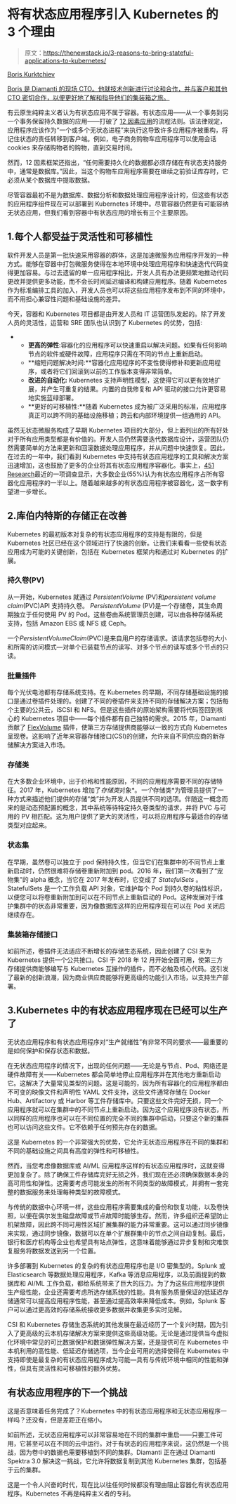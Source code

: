 # 将有状态应用程序引入 Kubernetes 的 3 个理由

> 原文：<https://thenewstack.io/3-reasons-to-bring-stateful-applications-to-kubernetes/>

[](https://www.linkedin.com/in/bkurk/)

[Boris Kurktchiev](https://www.linkedin.com/in/bkurk/)

[Boris 是 Diamanti 的现场 CTO。他就技术创新进行讨论和合作，并与客户和其他 CTO 密切合作，以便更好地了解和指导他们的集装箱之旅。](https://www.linkedin.com/in/bkurk/)

[](https://www.linkedin.com/in/bkurk/)[](https://www.linkedin.com/in/bkurk/)

有云原生纯粹主义者认为有状态应用不属于容器。有状态应用——从一个事务到另一个事务保留持久数据的应用——打破了 [12 因素应用](https://12factor.net/)的流程法则。该法律规定，应用程序应该作为“一个或多个无状态进程”来执行这导致许多应用程序被重构，将记住状态的责任转移到客户端。例如，电子商务购物车应用程序可以使用会话 cookies 来存储购物者的购物，直到交易时间。

然而，12 因素框架还指出，“任何需要持久化的数据都必须存储在有状态支持服务中，通常是数据库。”因此，当这个购物车应用程序需要在继续之前验证库存时，它必须从某个数据库中提取数据。

尽管容器最初不是为数据库、数据分析和数据处理应用程序设计的，但这些有状态的应用程序组件现在可以部署到 Kubernetes 环境中。尽管容器仍然更有可能容纳无状态应用，但我们看到容器中有状态应用的增长有三个主要原因。

## 1.每个人都受益于灵活性和可移植性

软件开发人员是第一批快速采用容器的群体，这是加速微服务应用程序开发的一种方式。能够在容器中打包微服务使得在本地环境中处理应用程序和快速迭代代码变得更加容易。与过去遗留的单一应用程序相比，开发人员有办法更频繁地推动代码更改并提供更多功能，而不会长时间延迟编译和构建应用程序。随着 Kubernetes 作为标准编排工具的加入，开发人员也可以将这些应用程序发布到不同的环境中，而不用担心兼容性问题和基础设施的差异。

今天，容器和 Kubernetes 项目都是由开发人员和 IT 运营团队发起的。除了开发人员的灵活性，运营和 SRE 团队也认识到了 Kubernetes 的优势，包括:

*   *   **更高的弹性**:容器化的应用程序可以快速重启以解决问题。如果有任何影响节点的软件或硬件故障，应用程序只需在不同的节点上重新启动。
    *   **缩短问题解决时间:**容器化应用程序的不变性使得修补和更新应用程序，或者将它们回滚到以前的工作版本变得非常简单。
    *   **改进的自动化:** Kubernetes 支持声明性模型，这使得它可以更有效地扩展，并产生可重复的结果。内置的自我修复和 API 驱动的接口允许更容易地实施蓝绿部署。
    *   **更好的可移植性:**随着 Kubernetes 成为被广泛采用的标准，应用程序真正可以跨不同的基础设施移植；跨云和内部环境提供一组通用的 API。

虽然无状态微服务构成了早期 Kubernetes 项目的大部分，但上面列出的所有好处对于所有应用类型都是有价值的。开发人员仍然需要迭代数据库设计，运营团队仍然需要简单的方法来更新和回滚数据处理应用程序，并从问题中快速恢复。因此，在过去的一年中，我们看到 Kubernetes 中支持有状态应用程序的工具和解决方案迅速增加，这也鼓励了更多的企业将其有状态应用程序容器化。事实上，[451 Research](https://diamanti.com/resources/451-research-paper-the-rising-wave-of-stateful-container-applications-in-the-enterprise/)最近的一项调查显示，大多数企业(55%)认为有状态应用程序占所有容器化应用程序的一半以上。随着越来越多的有状态应用程序被容器化，这一数字有望进一步增长。

## 2.库伯内特斯的存储正在改善

Kubernetes 的最初版本对复杂的有状态应用程序的支持是有限的，但是 Kubernetes 社区已经在这个领域进行了快速的创新。让我们来看看一些使有状态应用成为可能的关键创新，包括在 Kubernetes 框架内和通过对 Kubernetes 的扩展。

### 持久卷(PV)

从一开始，Kubernetes 就通过 *PersistentVolume* (PV)和*persistent volume claim*(PVC)API 支持持久卷。 *PersistentVolume* (PV)是一个存储卷，其生命周期独立于任何使用 PV 的 Pod。这些卷由系统管理员创建，可以由各种存储系统支持，包括 Amazon EBS 或 NFS 或 Ceph。

一个*PersistentVolumeClaim*(PVC)是来自用户的存储请求。该请求包括卷的大小和所需的访问模式—对单个已装载节点的读写、对多个节点的读写或多个节点的只读。

### 批量插件

每个光伏电池都有存储系统支持。在 Kubernetes 的早期，不同存储基础设施的接口是通过卷插件处理的。创建了不同的卷插件来支持不同的存储解决方案；包括每个主要的公共云，iSCSI 和 NFS。但是这些插件的原始架构需要将代码签回到核心的 Kubernetes 项目中——每个插件都有自己独特的需求。2015 年，Diamanti 贡献了 [FlexVolume](https://github.com/kubernetes/community/blob/master/contributors/devel/sig-storage/flexvolume.md) 插件，使第三方存储提供商能够以一致的方式向 Kubernetes 呈现卷。这影响了近年来容器存储接口(CSI)的创建，允许来自不同供应商的新存储解决方案进入市场。

### 存储类

在大多数企业环境中，出于价格和性能原因，不同的应用程序需要不同的存储特征。2017 年，Kubernetes 增加了*存储类*对象*。*一个*存储类*为管理员提供了一种方式来描述他们提供的存储“类”并为开发人员提供不同的选项。伴随这一概念而来的是动态预配置的概念，其中系统等待特定持久卷类型的请求，并将 PVC 与可用的 PV 相匹配。这为用户提供了更大的灵活性，可以将应用程序与最适合的存储类型对应起来。

### 状态集

在早期，虽然卷可以独立于 pod 保持持久性，但当它们在集群中的不同节点上重新启动时，仍然很难将存储卷重新附加到 pod。2016 年，我们第一次看到了“宠物集”的 alpha 概念，当它在 2017 年发布时，它变成了 *StatefulSets* 。StatefulSets 是一个工作负载 API 对象，它维护每个 Pod 到持久卷的粘性标识，以便您可以将卷重新附加到可以在不同节点上重新启动的 Pod。这种发展对于维护集群中的状态非常重要，因为像数据库这样的应用程序现在可以在 Pod 关闭后继续存在。

### 集装箱存储接口

如前所述，卷插件无法适应不断增长的存储生态系统，因此创建了 CSI 来为 Kubernetes 提供一个公共接口。CSI 于 2018 年 12 月开始全面可用，使第三方存储提供商能够编写与 Kubernetes 互操作的插件，而不必触及核心代码。这引发了最新的创新浪潮，因为商业供应商能够将更高级的功能引入市场，以支持生产部署。

## 3.Kubernetes 中的有状态应用程序现在已经可以生产了

无状态应用程序和有状态应用程序对“生产就绪性”有非常不同的要求——最重要的是如何保护和保存状态和数据。

在无状态应用程序的情况下，出现的任何问题——无论是与节点、Pod、网络还是硬件故障有关——Kubernetes 都会简单地停止应用程序并在其他地方重新启动它。这解决了大量常见类型的问题。这是可能的，因为所有容器化的应用程序都由不可变的映像文件和声明性 YAML 文件支持，这些文件通常存储在 Docker Hub、Artifactory 或 Harbor 等工件存储库中。只要这些文件完好无损，同一个应用程序就可以在集群中的不同节点上重新启动。因为这个应用程序没有状态，所以同样的应用程序也可以在不同位置的完全不同的集群中启动，只要这个新的集群也可以访问这些文件。它不依赖于任何预先存在的数据。

这是 Kubernetes 的一个非常强大的优势，它允许无状态应用程序在不同的集群和不同的基础设施之间具有高度的弹性和可移植性。

然而，当您考虑像数据库或 AI/ML 应用程序这样的有状态应用程序时，这就变得更加复杂了。除了确保工件存储库完好无损之外，我们现在还必须确保数据本身的高可用性和弹性。这需要考虑可能发生的所有不同类型的故障模式，并拥有一套完整的数据服务来处理每种类型的故障模式。

与传统的数据中心环境一样，这些应用程序需要集成的备份和恢复功能，以及卷快照，以便在偶尔发生磁盘故障或节点故障时能够生存。然而，许多组织还希望防止机架故障，因此跨不同可用性区域扩展集群的能力非常重要。这可以通过同步镜像来实现，通过同步镜像，数据可以在单个扩展群集中的节点之间自动复制。最后，银行和医疗机构等企业也希望具有站点弹性，这意味着能够通过异步复制和灾难恢复服务将数据发送到另一个位置。

许多部署到 Kubernetes 的复杂的有状态应用程序也是 I/O 密集型的。Splunk 或 Elasticsearch 等数据处理应用程序，Kafka 等消息应用程序，以及前面提到的数据库和 AI/ML 工作负载，都给系统带来了巨大的压力。为了为这些应用程序提供生产级性能，企业还需要考虑所选存储系统的性能。具有服务质量保证的低延迟存储通常可以提高应用程序性能，甚至通过提高效率来降低成本。例如，Splunk 客户可以通过更高效的存储系统接收更多数据并收集更多实时见解。

CSI 和 Kubernetes 存储生态系统的其他发展在最近经历了一个复兴时期，因为引入了更高级的云本机存储解决方案来提供这些高级功能。无论是通过提供当今虚拟化环境中常见的可比数据保护和数据弹性解决方案，还是提供可在 Kubernetes 中本机利用的高性能、低延迟存储选项，当今企业可用的选择使得在 Kubernetes 中支持即使是最复杂的有状态应用程序成为可能—具有与传统环境中相同的性能和弹性，但具有灵活性和可移植性的额外优势。

## 有状态应用程序的下一个挑战

这是否意味着任务完成了？Kubernetes 中的有状态应用程序和无状态应用程序一样吗？还没有，但是差距正在缩小。

如前所述，无状态应用程序可以非常容易地在不同的集群中重启——只要工件可用，它甚至可以在不同的云中运行。对于有状态的应用程序来说，这仍然是一个挑战，因为卷中的数据也需要移植到不同的集群。Diamanti 正在通过 Diamanti Spektra 3.0 解决这一挑战，它允许将数据复制到其他 Kubernetes 集群，包括基于云的集群。

这是一个令人兴奋的时代，现在比以往任何时候都没有理由阻止容器化有状态应用程序。Kubernetes 不再是纯粹主义者的专利。

<svg xmlns:xlink="http://www.w3.org/1999/xlink" viewBox="0 0 68 31" version="1.1"><title>Group</title> <desc>Created with Sketch.</desc></svg>